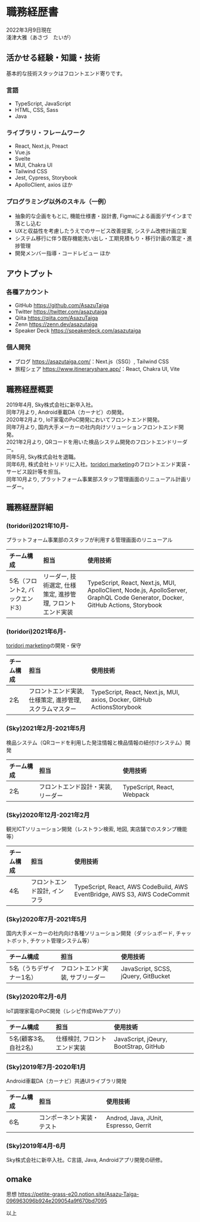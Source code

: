 # 職務経歴書

2022年3月9日現在  
淺津大雅（あさづ　たいが）

## 活かせる経験・知識・技術

基本的な技術スタックはフロントエンド寄りです。

### 言語

-   TypeScript, JavaScript
-   HTML, CSS, Sass
-   Java

### ライブラリ・フレームワーク

-   React, Next.js, Preact
-   Vue.js
-   Svelte
-   MUI, Chakra UI
-   Tailwind CSS
-   Jest, Cypress, Storybook
-   ApolloClient, axios ほか

### プログラミング以外のスキル（一例）

-   抽象的な企画をもとに, 機能仕様書・設計書, Figmaによる画面デザインまで落とし込む
-   UXと収益性を考慮したうえでのサービス改善提案, システム改修計画立案
-   システム移行に伴う既存機能洗い出し・工期見積もり・移行計画の策定・進捗管理
-   開発メンバー指導・コードレビュー ほか

## アウトプット

### 各種アカウント

-   GitHub <https://github.com/AsazuTaiga>
-   Twitter <https://twitter.com/asazutaiga>
-   Qiita <https://qiita.com/AsazuTaiga>
-   Zenn <https://zenn.dev/asazutaiga>
-   Speaker Deck <https://speakerdeck.com/asazutaiga>

### 個人開発

-   ブログ <https://asazutaiga.com/>：Next.js（SSG）, Tailwind CSS
-   旅程シェア <https://www.itineraryshare.app/>：React, Chakra UI, Vite

## 職務経歴概要

2019年4月, Sky株式会社に新卒入社。  
同年7月より, Android車載DA（カーナビ）の開発。  
2020年2月より, IoT家電のPoC開発においてフロントエンド開発。  
同年7月より, 国内大手メーカーの社内向けソリューションフロントエンド開発。  
2021年2月より, QRコードを用いた検品システム開発のフロントエンドリーダー。  
同年5月, Sky株式会社を退職。  
同年6月, 株式会社トリドリに入社。[toridori marketing](https://top-marketing.toridori.me)のフロントエンド実装・サービス設計等を担当。   
同年10月より, プラットフォーム事業部スタッフ管理画面のリニューアル計画リーダー。 

## 職務経歴詳細

### (toridori)2021年10月-

プラットフォーム事業部のスタッフが利用する管理画面のリニューアル

| チーム構成              | 担当                                | 使用技術                                                                                                                            |
| :----------------- | :-------------------------------- | :------------------------------------------------------------------------------------------------------------------------------ |
| 5名（フロント2, バックエンド3） | リーダー, 技術選定, 仕様策定, 進捗管理, フロントエンド実装 | TypeScript, React, Next.js, MUI, ApolloClient, Node.js, ApolloServer, GraphQL Code Generator, Docker, GitHub Actions, Storybook |

### (toridori)2021年6月-

[toridori marketing](https://top-marketing.toridori.me)の開発・保守

| チーム構成 | 担当                              | 使用技術                                                                     |
| :---- | :------------------------------ | :----------------------------------------------------------------------- |
| 2名    | フロントエンド実装, 仕様策定, 進捗管理, スクラムマスター | TypeScript, React, Next.js, MUI, axios,  Docker, GitHub ActionsStorybook |

### (Sky)2021年2月-2021年5月

検品システム（QRコードを利用した発注情報と検品情報の紐付けシステム）開発

| チーム構成 | 担当                 | 使用技術                       |
| :---- | :----------------- | :------------------------- |
| 2名    | フロントエンド設計・実装, リーダー | TypeScript, React, Webpack |

### (Sky)2020年12月-2021年2月

観光ICTソリューション開発（レストラン検索, 地図, 実店舗でのスタンプ機能等）

| チーム構成 | 担当              | 使用技術                                                                      |
| :---- | :-------------- | :------------------------------------------------------------------------ |
| 4名    | フロントエンド設計, インフラ | TypeScript, React, AWS CodeBuild, AWS EventBridge, AWS S3, AWS CodeCommit |

### (Sky)2020年7月-2021年5月

国内大手メーカーの社内向け各種ソリューション開発（ダッシュボード, チャットボット, チケット管理システム等）

| チーム構成         | 担当                | 使用技術                                |
| :------------ | :---------------- | :---------------------------------- |
| 5名（うちデザイナー1名） | フロントエンド実装, サブリーダー | JavaScript, SCSS, jQuery, GitBucket |

### (Sky)2020年2月-6月

IoT調理家電のPoC開発（レシピ作成Webアプリ）

| チーム構成          | 担当              | 使用技術                                  |
| :------------- | :-------------- | :------------------------------------ |
| 5名(顧客3名, 自社2名) | 仕様検討, フロントエンド実装 | JavaScript, jQeury, BootStrap, GitHub |

### (Sky)2019年7月-2020年1月

Android車載DA（カーナビ）共通UIライブラリ開発

| チーム構成 | 担当            | 使用技術                                  |
| :---- | :------------ | :------------------------------------ |
| 6名    | コンポーネント実装・テスト | Androd, Java, JUnit, Espresso, Gerrit |

### (Sky)2019年4月-6月

Sky株式会社に新卒入社。C言語, Java, Androidアプリ開発の研修。

## omake

思想 <https://petite-grass-e20.notion.site/Asazu-Taiga-096963096b924e209054a9f670bd7095>

以上
